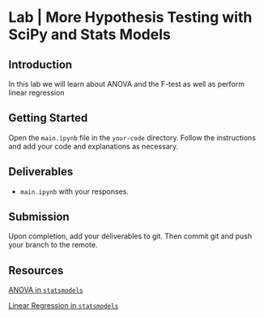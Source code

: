 

# Lab | More Hypothesis Testing with SciPy and Stats Models

## Introduction

In this lab we will learn about ANOVA and the F-test as well as perform linear regression

## Getting Started

Open the `main.ipynb` file in the `your-code` directory. Follow the instructions and add your code and explanations as necessary. 

## Deliverables

- `main.ipynb` with your responses.

## Submission

Upon completion, add your deliverables to git. Then commit git and push your branch to the remote.

## Resources

[ANOVA in `statsmodels`](https://www.statsmodels.org/stable/anova.html)

[Linear Regression in `statsmodels`](https://www.statsmodels.org/stable/regression.html)

